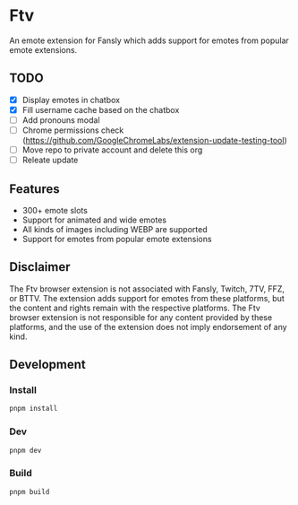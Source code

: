 # Ftv

An emote extension for Fansly which adds support for emotes from popular emote extensions.

## TODO

- [x] Display emotes in chatbox
- [x] Fill username cache based on the chatbox
- [ ] Add pronouns modal
- [ ] Chrome permissions check (https://github.com/GoogleChromeLabs/extension-update-testing-tool)
- [ ] Move repo to private account and delete this org
- [ ] Releate update

## Features

- 300+ emote slots
- Support for animated and wide emotes
- All kinds of images including WEBP are supported
- Support for emotes from popular emote extensions

## Disclaimer

The Ftv browser extension is not associated with Fansly, Twitch, 7TV, FFZ, or BTTV. The extension adds support for emotes from these platforms, but the content and rights remain with the respective platforms. The Ftv browser extension is not responsible for any content provided by these platforms, and the use of the extension does not imply endorsement of any kind.

## Development

### Install

```bash
pnpm install
```

### Dev

```bash
pnpm dev
```

### Build

```bash
pnpm build
```
